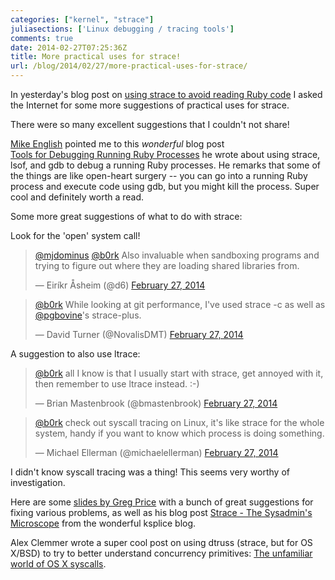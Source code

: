 ```yaml
---
categories: ["kernel", "strace"]
juliasections: ['Linux debugging / tracing tools']
comments: true
date: 2014-02-27T07:25:36Z
title: More practical uses for strace!
url: /blog/2014/02/27/more-practical-uses-for-strace/
---
```


In yesterday's blog post on
[using strace to avoid reading Ruby code](http://jvns.ca/blog/2014/02/26/using-strace-to-avoid-reading-ruby-code/)
I asked the Internet for some more suggestions of practical uses for
strace.

There were so many excellent suggestions that I couldn't not share!

[Mike English](http://twitter.com/gazoombo) pointed me to this
*wonderful*
blog post  
[Tools for Debugging Running Ruby Processes](http://spin.atomicobject.com/2013/08/19/debug-ruby-processes/)
he wrote about using strace, lsof, and gdb to debug a running Ruby
processes. He remarks that some of the things are like open-heart
surgery -- you can go into a running Ruby process and execute code
using gdb, but you might kill the process. Super cool and definitely
worth a read.

Some more great suggestions of what to do with strace:

<!--more-->

Look for the 'open' system call!

<blockquote class="twitter-tweet" lang="en"><p><a
href="https://twitter.com/mjdominus">@mjdominus</a> <a
href="https://twitter.com/b0rk">@b0rk</a> Also invaluable when
sandboxing programs and trying to figure out where they are loading
shared libraries from.</p>&mdash; Eiríkr Åsheim (@d6) <a
href="https://twitter.com/d6/statuses/438904114597347329">February 27,
2014</a></blockquote>

<blockquote class="twitter-tweet" data-conversation="none"
lang="en"><p><a href="https://twitter.com/b0rk">@b0rk</a> While
looking at git performance, I&#39;ve used strace -c as well as <a
href="https://twitter.com/pgbovine">@pgbovine</a>&#39;s
strace-plus.</p>&mdash; David Turner (@NovalisDMT) <a
href="https://twitter.com/NovalisDMT/statuses/438901005108133888">February
27, 2014</a></blockquote>

A suggestion to also use ltrace:

<blockquote class="twitter-tweet" data-conversation="none"
lang="en"><p><a href="https://twitter.com/b0rk">@b0rk</a> all I know
is that I usually start with strace, get annoyed with it, then
remember to use ltrace instead. :-)</p>&mdash; Brian Mastenbrook
(@bmastenbrook) <a
href="https://twitter.com/bmastenbrook/statuses/438878838257250305">February
27, 2014</a></blockquote>

<blockquote class="twitter-tweet" data-conversation="none"
lang="en"><p><a href="https://twitter.com/b0rk">@b0rk</a> check out
syscall tracing on Linux, it&#39;s like strace for the whole system,
handy if you want to know which process is doing something.</p>&mdash;
Michael Ellerman (@michaelellerman) <a
href="https://twitter.com/michaelellerman/statuses/438994429219586051">February
27, 2014</a></blockquote> <script async
src="//platform.twitter.com/widgets.js" charset="utf-8"></script> I
didn't know syscall tracing was a thing! This seems very worthy of
investigation.

<script async src="//platform.twitter.com/widgets.js"
charset="utf-8"></script>

Here are some
[slides by Greg Price](http://price.mit.edu/tracing-w2014/#12) with a
bunch of great suggestions for fixing various problems, as well as his
blog post
[Strace - The Sysadmin's Microscope](https://blogs.oracle.com/ksplice/entry/strace_the_sysadmin_s_microscope)
from the wonderful ksplice blog.

Alex Clemmer wrote a super cool post on using dtruss (strace, but for
OS X/BSD) to try to better understand concurrency primitives:
[The unfamiliar world of OS X syscalls](http://blog.nullspace.io/day-266.html).
